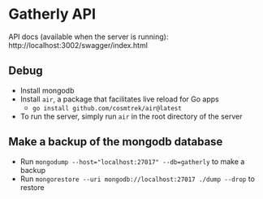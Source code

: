 # Gatherly API

API docs (available when the server is running): http://localhost:3002/swagger/index.html

## Debug

- Install mongodb
- Install `air`, a package that facilitates live reload for Go apps
  - `go install github.com/cosmtrek/air@latest`
- To run the server, simply run `air` in the root directory of the server

## Make a backup of the mongodb database

- Run `mongodump --host="localhost:27017" --db=gatherly` to make a backup
- Run `mongorestore --uri mongodb://localhost:27017 ./dump --drop` to restore
